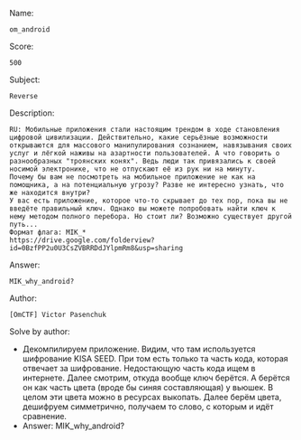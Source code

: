 Name:

	om_android

Score:

	500

Subject:

	Reverse

Description:

	RU: Мобильные приложения стали настоящим трендом в ходе становления цифровой цивилизации. Действительно, какие серьёзные возможности открываются для массового манипулирования сознанием, навязывания своих услуг и лёгкой наживы на азартности пользователей. А что говорить о разнообразных "троянских конях". Ведь люди так привязались к своей носимой электронике, что не отпускают её из рук ни на минуту.
	Почему бы вам не посмотреть на мобильное приложение не как на помощника, а на потенциальную угрозу? Разве не интересно узнать, что же находится внутри?
	У вас есть приложение, которое что-то скрывает до тех пор, пока вы не введёте правильный ключ. Однако вы можете попробовать найти ключ к нему методом полного перебора. Но стоит ли? Возможно существует другой путь...
	Формат флага: MIK_*
	https://drive.google.com/folderview?id=0BzfPP2u0U3CsZVBRRDdJYlpmRm8&usp=sharing

Answer:

	MIK_why_android?

Author:

	[OmCTF] Victor Pasenchuk

Solve by author:

* Декомпилируем приложение. Видим, что там используется шифрование KISA SEED. При том есть только та часть кода, которая отвечает за шифрование. Недостающую часть кода ищем в интернете. Далее смотрим, откуда вообще ключ берётся. А берётся он как часть цвета (вроде бы синяя составляющая) у вьюшек. В целом эти цвета можно в ресурсах выкопать. Далее берём цвета, дешифруем симметрично, получаем то слово, с которым и идёт сравнение.
* Answer: MIK_why_android?
